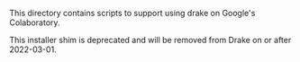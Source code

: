 
This directory contains scripts to support using drake on Google's Colaboratory.

This installer shim is deprecated and will be removed from Drake on or after
2022-03-01.
